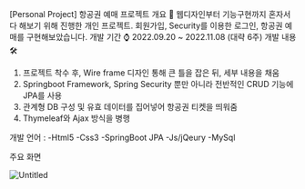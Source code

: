 [Personal Project] 항공권 예매 프로젝트
개요 📌
웹디자인부터 기능구현까지 혼자서 다 해보기 위해 진행한 개인 프로젝트. 
회원가입, Security를 이용한 로그인, 항공권 예매를 구현해보았습니다. 
개발 기간 ⌚️
2022.09.20 ~ 2022.11.08 (대략 6주)
개발 내용 🛠
1. 프로젝트 착수 후, Wire frame 디자인 통해 큰 틀을 잡은 뒤, 세부 내용을 채움
2. Springboot Framework, Spring Security 뿐만 아니라 전반적인 CRUD 기능에 JPA를 사용
3. 관계형 DB 구성 및 유효 데이터를 집어넣어 항공권 티켓을 띄워줌
4. Thymeleaf와 Ajax 방식을 병행

개발 언어 :
-Html5
-Css3
-SpringBoot JPA
-Js/jQeury
-MySql

주요 화면

![Untitled](https://user-images.githubusercontent.com/102146170/201071312-b69a16cc-a8ab-4a70-8017-6112013fea14.png)
